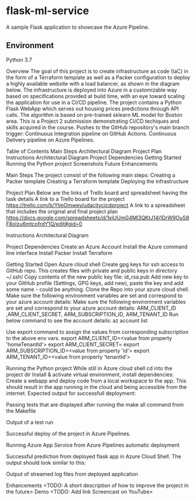 # flask-ml-service
A sample Flask application to showcase the Azure Pipeline.

## Environment
Python 3.7

Overview
The goal of this project is to create infrastructure as code (IaC) in the form of a Terraform template as well as a Packer configuration to deploy a highly available website with a load balancer, as shown in the diagram below. The infrastructure is deployed into Azure in a customizable way based on specifications provided at build time, with an eye toward scaling the application for use in a CI/CD pipeline.
The project contains a Python Flask WebApp which serves out housing prices predictions through API calls. The algorithm is based on pre-trained sklearn ML model for Boston area.
This is a Project 2 submission demonstrating CI/CD techiques and skills acquired in the course.
Pushes to the GitHub repository's main branch trigger:
Continuous Integration pipeline on GitHub Actions.
Continuous Delivery pipeline on Azure Pipelines.
 
Table of Contents
Main Steps
Architectural Diagram
Project Plan
Instructions
Architectural Diagram
Project Dependencies
Getting Started
Running the Python project
Screenshots
Future Enhancements
 
Main Steps
The project consist of the following main steps:
Creating a Packer template
Creating a Terraform template
Deploying the infrastructure
 
   Project Plan
Below are the links of Trello board and spreadsheet having the task details
A link to a Trello board for the project
https://trello.com/b/YImOmwev/udacitycicdproject
A link to a spreadsheet that includes the original and final project plan
https://docs.google.com/spreadsheets/d/1xiUUmG4Ml3QKtJ14i1DrW9OuS8F8olzu6mtcofrdY1Q/edit#gid=0
 
Instructions
Architectural Diagram
 

Project Dependencies
Create an Azure Account
Install the Azure command line interface
Install Packer
Install Terraform
 
Getting Started
Open Azure cloud shell
Create gpg keys for ssh access to GitHub repo. This creates files with private and public keys in directory ~/.ssh/
Copy contents of the new public key file: id_rsa.pub
Add new key to your GitHub profile (Settings, GPG keys, add new), paste the key and add some name - could be anything.
Clone the Repo into your azure cloud shell.
Make sure the following environment variables are set and correspond to your azure account details:
Make sure the following environment variables are set and correspond to your azure account details:
ARM_CLIENT_ID ,ARM_CLIENT_SECRET, ARM_SUBSCRIPTION_ID, ARM_TENANT_ID
Run below command to see the account details:
az account list
 
Use export command to assign the values from corresponding subscription to the above env vars.
export ARM_CLIENT_ID=<value from property 'homeTenantId'>
export ARM_CLIENT_SECRET=<value from>
export ARM_SUBSCRIPTION_ID=<value from property 'id'>
export ARM_TENANT_ID=<value from property 'tenantId'>
 
Running the Python project
While still in Azure cloud shell cd into the project dir
Install & activate virtual environment, install dependencies:
Create a webapp and deploy code from a local workspace to the app.
This should result in the app running in the cloud and being accessible from the internet. Expected output for successfull deployment:
 
Passing tests that are displayed after running the make all command from the Makefile

Output of a test run

Successful deploy of the project in Azure Pipelines. 

 

 

Running Azure App Service from Azure Pipelines automatic deployment

Successful prediction from deployed flask app in Azure Cloud Shell. The output should look similar to this:
	
Output of streamed log files from deployed application

Enhancements
<TODO: A short description of how to improve the project in the future>
Demo
<TODO: Add link Screencast on YouTube>
